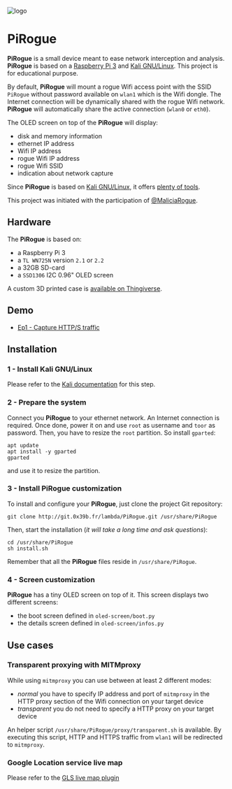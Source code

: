 ![logo](https://git.0x39b.fr/lambda/PiRogue/raw/master/pictures/icon.png)

# PiRogue
**PiRogue** is a small device meant to ease network interception and analysis. **PiRogue** is based on a [Raspberry Pi 3](https://www.raspberrypi.org/) and [Kali GNU/Linux](https://www.kali.org/). This project is for educational purpose. 

By default, **PiRogue** will mount a rogue Wifi access point with the SSID `PiRogue` without password available on `wlan1` which is the Wifi dongle. The Internet connection will be dynamically shared with the rogue Wifi network. **PiRogue** will automatically share the active connection (`wlan0` or `eth0`). 

The OLED screen on top of the **PiRogue** will display: 
*  disk and memory information
*  ethernet IP address
*  Wifi IP address
*  rogue Wifi IP address
*  rogue Wifi SSID
*  indication about network capture

Since **PiRogue** is based on [Kali GNU/Linux](https://www.kali.org/), it offers [plenty of tools](https://tools.kali.org/).

This project was initiated with the participation of [@MaliciaRogue](https://twitter.com/MaliciaRogue).

## Hardware
The **PiRogue** is based on:
*  a Raspberry Pi 3
*  a `TL WN725N` version `2.1` or `2.2` 
*  a 32GB SD-card
*  a `SSD1306` I2C 0.96" OLED screen

A custom 3D printed case is [available on Thingiverse](https://www.thingiverse.com/thing:2822262).

## Demo
*  [Ep1 - Capture HTTP/S traffic](https://www.youtube.com/watch?v=o0OSaSh0HJw)

## Installation
### 1 - Install Kali GNU/Linux
Please refer to the [Kali documentation](https://docs.kali.org/kali-on-arm/install-kali-linux-arm-raspberry-pi) for this step.

### 2 - Prepare the system
Connect you **PiRogue** to your ethernet network. An Internet connection is required. Once done, power it on and use `root` as username and `toor` as password.
Then, you have to resize the `root` partition. So install `gparted`:
```
apt update
apt install -y gparted
gparted
```
and use it to resize the partition.

### 3 - Install **PiRogue** customization
To install and configure your **PiRogue**, just clone the project Git repository:
```
git clone http://git.0x39b.fr/lambda/PiRogue.git /usr/share/PiRogue
```

Then, start the installation (_it will take a long time and ask questions_):
```
cd /usr/share/PiRogue
sh install.sh
```

Remember that all the **PiRogue** files reside in `/usr/share/PiRogue`.

### 4 - Screen customization
**PiRogue** has a tiny OLED screen on top of it. This screen displays two different screens:
*  the boot screen defined in `oled-screen/boot.py`
*  the details screen defined in `oled-screen/infos.py`

## Use cases
### Transparent proxying with MITMproxy
While using `mitmproxy` you can use between at least 2 different modes:
* _normal_ you have to specify IP address and port of `mitmproxy` in the HTTP proxy section of the Wifi connection on your target device
* _transparent_ you do not need to specify a HTTP proxy on your target device

An helper script `/usr/share/PiRogue/proxy/transparent.sh` is available. By executing this script, HTTP and HTTPS traffic from `wlan1` will be redirected to `mitmproxy`.

### Google Location service live map
Please refer to the [GLS live map plugin](https://github.com/U039b/PiRogue/tree/master/mitmproxy)
